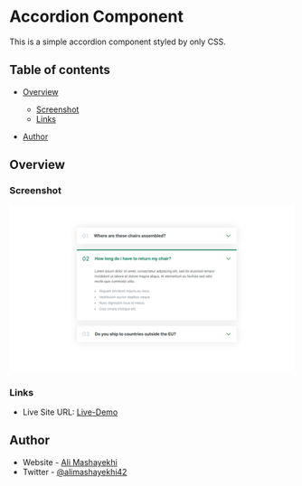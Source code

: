 # Accordion Component

This is a simple accordion component styled by only CSS.

## Table of contents

- [Overview](#overview)

  - [Screenshot](#screenshot)
  - [Links](#links)

- [Author](#author)

## Overview

### Screenshot

![](./design/screenshot.png)

### Links

- Live Site URL: [Live-Demo](https://ali-css-components.netlify.app/accordion-component/)

## Author

- Website - [Ali Mashayekhi]()
- Twitter - [@alimashayekhi42](https://www.twitter.com/alimashayekhi42)
